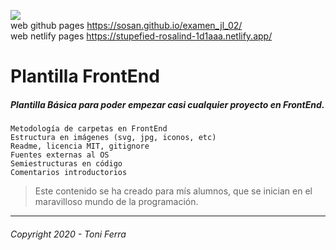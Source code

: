 <img src="./img/web.png"><br>
web github pages https://sosan.github.io/examen_jl_02/<br>
web netlify pages https://stupefied-rosalind-1d1aaa.netlify.app/<br>


# Plantilla FrontEnd
##### Plantilla Básica para poder empezar casi cualquier proyecto en **FrontEnd**.

~~~
Metodología de carpetas en FrontEnd
Estructura en imágenes (svg, jpg, iconos, etc)
Readme, licencia MIT, gitignore
Fuentes externas al OS
Semiestructuras en código
Comentarios introductorios
~~~

> Este contenido se ha creado para mís alumnos, que se inician en el maravilloso mundo de la programación.


---
###### _Copyright 2020 - Toni Ferra_

